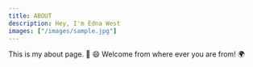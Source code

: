 ```yaml
---
title: ABOUT
description: Hey, I'm Edna West
images: ["/images/sample.jpg"]
---
```



This is my about page. :wave:
:smile: Welcome from where ever you are from! :earth_africa:
